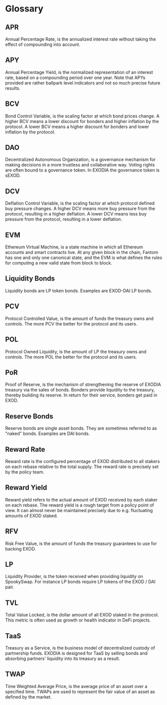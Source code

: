 # Glossary

## APR

Annual Percentage Rate, is the annualized interest rate without taking the effect of compounding into account.

## APY

Annual Percentage Yield, is the normalized representation of an interest rate, based on a compounding period over one year. Note that APYs provided are rather ballpark level indicators and not so much precise future results.

## BCV

Bond Control Variable, is the scaling factor at which bond prices change. A higher BCV means a lower discount for bonders and higher inflation by the protocol. A lower BCV means a higher discount for bonders and lower inflation by the protocol.

## DAO

Decentralized Autonomous Organization, is a governance mechanism for making decisions in a more trustless and collaborative way. Voting rights are often bound to a governance token. In EXODIA the governance token is sEXOD.

## DCV

Deflation Control Variable, is the scaling factor at which protocol defined buy pressure changes. A higher DCV means more buy pressure from the protocol, resulting in a higher deflation. A lower DCV means less buy pressure from the protocol, resulting in a lower deflation.

## EVM

Ethereum Virtual Machine, is a state machine in which all Ethereum accounts and smart contracts live. At any given block in the chain, Fantom has one and only one canonical state, and the EVM is what defines the rules for computing a new valid state from block to block.

## Liquidity Bonds

Liquidity bonds are LP token bonds. Examples are EXOD-DAI LP bonds.

## PCV

Protocol Controlled Value, is the amount of funds the treasury owns and controls. The more PCV the better for the protocol and its users.

## POL

Protocol Owned Liquidity, is the amount of LP the treasury owns and controls. The more POL the better for the protocol and its users.

## PoR

Proof of Reserve, is the mechanism of strengthening the reserve of EXODIA treasury via the sales of bonds. Bonders provide liquidity to the treasury, thereby building its reserve. In return for their service, bonders get paid in EXOD.

## Reserve Bonds

Reserve bonds are single asset bonds. They are sometimes referred to as "naked" bonds. Examples are DAI bonds.

## Reward Rate

Reward rate is the configured percentage of EXOD distributed to all stakers on each rebase relative to the total supply. The reward rate is precisely set by the policy team.

## Reward Yield

Reward yield refers to the actual amount of EXOD received by each staker on each rebase. The reward yield is a rough target from a policy point of view. It can almost never be maintained precisely due to e.g. fluctuating amounts of EXOD staked.

## RFV

Risk Free Value, is the amount of funds the treasury guarantees to use for backing EXOD.

## LP

Liquidity Provider, is the token received when providing liquidity on SpookySwap. For instance LP bonds require LP tokens of the EXOD / DAI pair.

## TVL

Total Value Locked, is the dollar amount of all EXOD staked in the protocol. This metric is often used as growth or health indicator in DeFi projects.

## TaaS

Treasury as a Service, is the business model of decentralized custody of partnership funds. EXODIA is designed for TaaS by selling bonds and absorbing partners' liquidity into its treasury as a result.

## TWAP

Time Weighted Average Price, is the average price of an asset over a specified time. TWAPs are used to represent the fair value of an asset as defined by the market.
